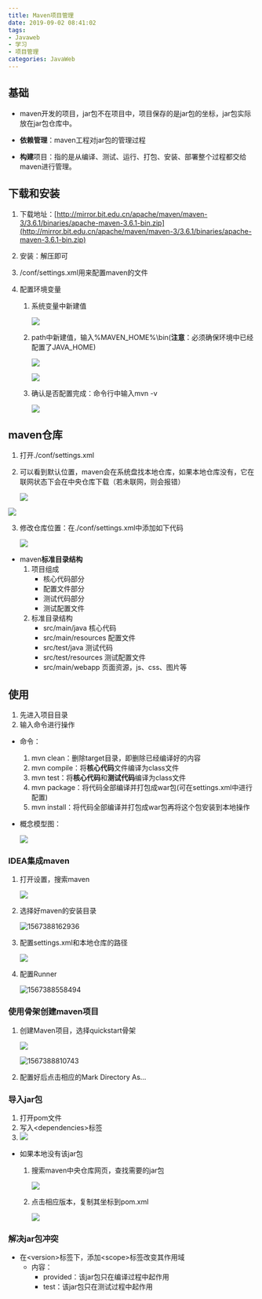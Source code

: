 ```yaml
---
title: Maven项目管理
date: 2019-09-02 08:41:02
tags: 
- Javaweb
- 学习
- 项目管理
categories: JavaWeb
---
```


## 基础

* maven开发的项目，jar包不在项目中，项目保存的是jar包的坐标，jar包实际放在jar包仓库中。

* **依赖管理**：maven工程对jar包的管理过程



* **构建**项目：指的是从编译、测试、运行、打包、安装、部署整个过程都交给maven进行管理。



## 下载和安装

1. 下载地址：[http://mirror.bit.edu.cn/apache/maven/maven-3/3.6.1/binaries/apache-maven-3.6.1-bin.zip](http://mirror.bit.edu.cn/apache/maven/maven-3/3.6.1/binaries/apache-maven-3.6.1-bin.zip)

2. 安装：解压即可

3. /conf/settings.xml用来配置maven的文件

4. 配置环境变量

   1. 系统变量中新建值

      ![](https://wnghilin-blog.oss-cn-beijing.aliyuncs.com/20190902085316.png)

   2. path中新建值，输入%MAVEN_HOME%\bin(**注意**：必须确保环境中已经配置了JAVA_HOME)

      ![](https://wnghilin-blog.oss-cn-beijing.aliyuncs.com/20190902085640.png)

      ![](https://wnghilin-blog.oss-cn-beijing.aliyuncs.com/20190902085754.png)

   3. 确认是否配置完成：命令行中输入mvn -v

      ![](https://wnghilin-blog.oss-cn-beijing.aliyuncs.com/20190902085901.png)



## maven仓库

1. 打开./conf/settings.xml

2. 可以看到默认位置，maven会在系统盘找本地仓库，如果本地仓库没有，它在联网状态下会在中央仓库下载（若未联网，则会报错）

   ![](https://wnghilin-blog.oss-cn-beijing.aliyuncs.com/20190902090126.png)

![](https://wnghilin-blog.oss-cn-beijing.aliyuncs.com/maven仓库的种类和关系.png)



3. 修改仓库位置：在./conf/settings.xml中添加如下代码

   ![](https://wnghilin-blog.oss-cn-beijing.aliyuncs.com/20190902090810.png)

   



* maven**标准目录结构**
  1. 项目组成
     * 核心代码部分
     * 配置文件部分
     * 测试代码部分
     * 测试配置文件
  2. 标准目录结构
     * src/main/java 核心代码
     * src/main/resources 配置文件
     * src/test/java 测试代码
     * src/test/resources 测试配置文件
     * src/main/webapp 页面资源，js、css、图片等



## 使用

1. 先进入项目目录
2. 输入命令进行操作



* 命令：
  1. mvn clean：删除target目录，即删除已经编译好的内容
  2. mvn compile：将**核心代码**文件编译为class文件
  3. mvn test：将**核心代码**和**测试代码**编译为class文件
  4. mvn package：将代码全部编译并打包成war包(可在settings.xml中进行配置)
  5. mvn install：将代码全部编译并打包成war包再将这个包安装到本地操作



* 概念模型图：

  ![](https://wnghilin-blog.oss-cn-beijing.aliyuncs.com/maven概念模型图.png)



### IDEA集成maven

1. 打开设置，搜索maven

   ![](https://wnghilin-blog.oss-cn-beijing.aliyuncs.com/20190902093449.png)

2. 选择好maven的安装目录

   ![1567388162936](C:\Users\Nier\AppData\Roaming\Typora\typora-user-images\1567388162936.png)

3. 配置settings.xml和本地仓库的路径

   ![](https://wnghilin-blog.oss-cn-beijing.aliyuncs.com/20190902093947.png)

4. 配置Runner

   ![1567388558494](C:\Users\Nier\AppData\Roaming\Typora\typora-user-images\1567388558494.png)



### 使用骨架创建maven项目

1. 创建Maven项目，选择quickstart骨架

   ![](https://wnghilin-blog.oss-cn-beijing.aliyuncs.com/20190902094533.png)

   ![1567388810743](C:\Users\Nier\AppData\Roaming\Typora\typora-user-images\1567388810743.png)

2. 配置好后点击相应的Mark Directory As...



### 导入jar包

1. 打开pom文件
2. 写入&lt;dependencies>标签
3. ![](https://wnghilin-blog.oss-cn-beijing.aliyuncs.com/20190902101601.png)



* 如果本地没有该jar包

  1. 搜索maven中央仓库网页，查找需要的jar包

     ![](https://wnghilin-blog.oss-cn-beijing.aliyuncs.com/20190902101903.png)

  2. 点击相应版本，复制其坐标到pom.xml

     ![](https://wnghilin-blog.oss-cn-beijing.aliyuncs.com/20190902101957.png)



### 解决jar包冲突

* 在&lt;version>标签下，添加&lt;scope>标签改变其作用域
  * 内容：
    * provided：该jar包只在编译过程中起作用
    * test：该jar包只在测试过程中起作用